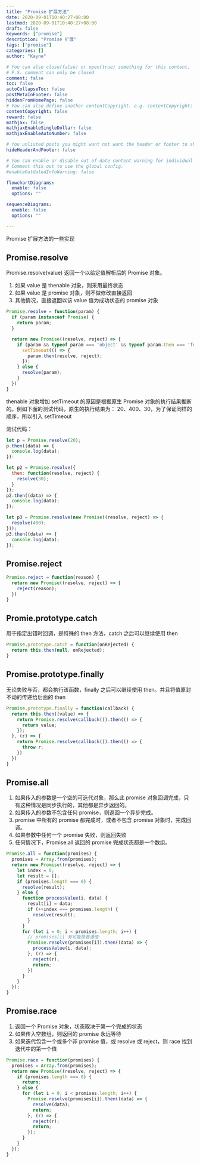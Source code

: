 ```yaml
---
title: "Promise 扩展方法"
date: 2020-09-01T10:40:27+08:00
lastmod: 2020-09-01T10:40:27+08:00
draft: false
keywords: ["promise"]
description: "Promise 扩展"
tags: ["promise"]
categories: []
author: "Kayne"

# You can also close(false) or open(true) something for this content.
# P.S. comment can only be closed
comment: false
toc: false
autoCollapseToc: false
postMetaInFooter: false
hiddenFromHomePage: false
# You can also define another contentCopyright. e.g. contentCopyright: "This is another copyright."
contentCopyright: false
reward: false
mathjax: false
mathjaxEnableSingleDollar: false
mathjaxEnableAutoNumber: false

# You unlisted posts you might want not want the header or footer to show
hideHeaderAndFooter: false

# You can enable or disable out-of-date content warning for individual post.
# Comment this out to use the global config.
#enableOutdatedInfoWarning: false

flowchartDiagrams:
  enable: false
  options: ""

sequenceDiagrams: 
  enable: false
  options: ""

---
```


Promise 扩展方法的一些实现

<!--more-->

## Promise.resolve

Promise.resolve(value) 返回一个以给定值解析后的 Promise 对象。

1. 如果 value 是 thenable 对象，则采用最终状态
2. 如果 value 是 promise 对象，则不做修改直接返回
3. 其他情况，直接返回以该 value 值为成功状态的 promise 对象

```js
Promise.resolve = function(param) {
  if (param instanceof Promise) {
    return param;
  }

  return new Promise((resolve, reject) => {
    if (param && typeof param === 'object' && typeof param.then === 'function') {
      setTimeout(() => {
        param.then(resolve, reject);
      });
    } else {
      resolve(param);
    }
  })
}
```

thenable 对象增加 setTimeout 的原因是根据原生 Promise 对象的执行结果推断的。例如下面的测试代码，原生的执行结果为：
20、400、30，为了保证同样的顺序，所以引入 setTimeout

测试代码：

```js
let p = Promise.resolve(20);
p.then((data) => {
  console.log(data);
}):

let p2 = Promise.resolve({
  then: function(resolve, reject) {
    resolve(30);
  }
});
p2.then((data) => {
  console.log(data);
});

let p3 = Promise.resolve(new Promise((resolve, reject) => {
  resolve(400);
}));
p3.then((data) => {
  console.log(data);
});
```

## Promise.reject

```js
Promise.reject = function(reason) {
  return new Promise((resolve, reject) => {
    reject(reason);
  })
}
```

## Promie.prototype.catch

用于指定出错时回调，是特殊的 then 方法，catch 之后可以继续使用 then

```js
Promise.prototype.catch = function(onRejected) {
  return this.then(null, onRejected);
}
```

## Promise.prototype.finally

无论失败与否，都会执行该函数，finally 之后可以继续使用 then。并且将值原封不动的传递给后面的 then

```js
Promise.prototype.finally = function(callback) {
  return this.then((value) => {
    return Promise.resolve(callback()).then(() => {
      return value;
    });
  }, (r) => {
    return Promise.resolve(callback()).then(() => {
      throw r;
    })
  })
}
```

## Promise.all

1. 如果传入的参数是一个空的可迭代对象，那么此 promise 对象回调完成，只有这种情况是同步执行的，其他都是异步返回的。
2. 如果传入的参数不包含任何 promise，则返回一个异步完成。
3. promise 中所有的 promise 都完成时，或者不包含 promise 对象时，完成回调。
4. 如果参数中任何一个 promise 失败，则返回失败
5. 任何情况下，Promise.all 返回的 promise 完成状态都是一个数组。

```js
Promise.all = function(promises) {
  promises = Array.from(promises);
  return new Promise((resolve, reject) => {
    let index = 0;
    let result = [];
    if (promises.length === 0) {
      resolve(result);
    } else {
      function processValue(i, data) {
        result[i] = data;
        if (++index === promises.length) {
          resolve(result);
        }
      }
      for (let i = 0; i < promises.length; i++) {
        // promises[i] 有可能是普通值
        Promise.resolve(promises[i]).then((data) => {
          processValue(i, data);
        }, (r) => {
          reject(r);
          return;
        })
      }
    }
  });
}
```

## Promise.race

1. 返回一个 Promise 对象，状态取决于第一个完成的状态
2. 如果传入空数组，则返回的 promise 永远等待
3. 如果迭代包含一个或多个非 promise 值，或 resolve 或 reject，则 race 找到迭代中的第一个值

```js
Promise.race = function(promises) {
  promises = Array.from(promises);
  return new Promise((resolve, reject) => {
    if (promises.length === 0) {
      return;
    } else {
      for (let i = 0; i < promises.length; i++) {
        Promise.resolve(promises[i]).then((data) => {
          resolve(data);
          return;
        }, (r) => {
          reject(r);
          return;
        });
      }
    }
  });
}
```